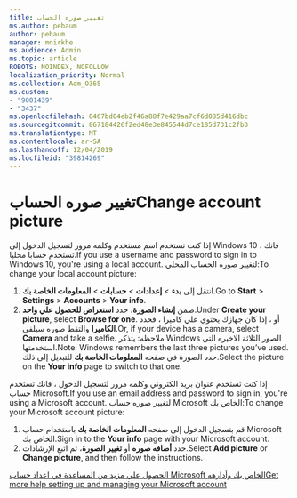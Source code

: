 ```yaml
---
title: تغيير صوره الحساب
ms.author: pebaum
author: pebaum
manager: mnirkhe
ms.audience: Admin
ms.topic: article
ROBOTS: NOINDEX, NOFOLLOW
localization_priority: Normal
ms.collection: Adm_O365
ms.custom:
- "9001439"
- "3437"
ms.openlocfilehash: 0467bd04eb2f46a88f7e429aa7cf6d085d416dbc
ms.sourcegitcommit: 867184426f2ed48e3e845544d7ce185d731c2fb3
ms.translationtype: MT
ms.contentlocale: ar-SA
ms.lasthandoff: 12/04/2019
ms.locfileid: "39814269"
---
```

# <a name="change-account-picture"></a><span data-ttu-id="33aae-102">تغيير صوره الحساب</span><span class="sxs-lookup"><span data-stu-id="33aae-102">Change account picture</span></span>

<span data-ttu-id="33aae-103">إذا كنت تستخدم اسم مستخدم وكلمه مرور لتسجيل الدخول إلى Windows 10 ، فانك تستخدم حسابا محليا.</span><span class="sxs-lookup"><span data-stu-id="33aae-103">If you use a username and password to sign in to Windows 10, you're using a local account.</span></span> <span data-ttu-id="33aae-104">لتغيير صوره الحساب المحلي:</span><span class="sxs-lookup"><span data-stu-id="33aae-104">To change your local account picture:</span></span>

1. <span data-ttu-id="33aae-105">انتقل إلى **بدء** > **إعدادات** > **حسابات** > **المعلومات الخاصة بك**.</span><span class="sxs-lookup"><span data-stu-id="33aae-105">Go to **Start** > **Settings** > **Accounts** > **Your info**.</span></span>
2. <span data-ttu-id="33aae-106">ضمن **إنشاء الصورة**، حدد **استعراض للحصول علي واحد**.</span><span class="sxs-lookup"><span data-stu-id="33aae-106">Under **Create your picture**, select **Browse for one**.</span></span> <span data-ttu-id="33aae-107">أو ، إذا كان جهازك يحتوي علي كاميرا ، فحدد **الكاميرا** والتقط صوره سيلفي.</span><span class="sxs-lookup"><span data-stu-id="33aae-107">Or, if your device has a camera, select **Camera** and take a selfie.</span></span> 
    <span data-ttu-id="33aae-108">ملاحظه: يتذكر Windows الصور الثلاثة الاخيره التي استخدمتها.</span><span class="sxs-lookup"><span data-stu-id="33aae-108">Note: Windows remembers the last three pictures you’ve used.</span></span> <span data-ttu-id="33aae-109">حدد الصورة في صفحه **المعلومات الخاصة بك** للتبديل إلى ذلك.</span><span class="sxs-lookup"><span data-stu-id="33aae-109">Select the picture on the **Your info** page to switch to that one.</span></span>

<span data-ttu-id="33aae-110">إذا كنت تستخدم عنوان بريد الكتروني وكلمه مرور لتسجيل الدخول ، فانك تستخدم حساب Microsoft.</span><span class="sxs-lookup"><span data-stu-id="33aae-110">If you use an email address and password to sign in, you're using a Microsoft account.</span></span> <span data-ttu-id="33aae-111">لتغيير صوره حساب Microsoft الخاص بك:</span><span class="sxs-lookup"><span data-stu-id="33aae-111">To change your Microsoft account picture:</span></span>

1. <span data-ttu-id="33aae-112">قم بتسجيل الدخول إلى صفحه **المعلومات الخاصة بك** باستخدام حساب Microsoft الخاص بك.</span><span class="sxs-lookup"><span data-stu-id="33aae-112">Sign in to the **Your info** page with your Microsoft account.</span></span>
2. <span data-ttu-id="33aae-113">حدد **أضافه صوره** أو **تغيير الصورة**، ثم اتبع الإرشادات.</span><span class="sxs-lookup"><span data-stu-id="33aae-113">Select **Add picture** or **Change picture**, and then follow the instructions.</span></span>

[<span data-ttu-id="33aae-114">الحصول علي مزيد من المساعدة في اعداد حساب Microsoft الخاص بك وأدارهه</span><span class="sxs-lookup"><span data-stu-id="33aae-114">Get more help setting up and managing your Microsoft account</span></span>](https://support.microsoft.com/products/microsoft-account?category=manage-account)